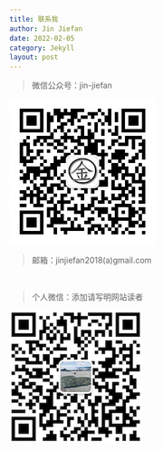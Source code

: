 ```yaml
---
title: 联系我
author: Jin Jiefan
date: 2022-02-05
category: Jekyll
layout: post
---
```


> 微信公众号：jin-jiefan
 
![](gongzhonghao.jpg)

> 邮箱：jinjiefan2018(a)gmail.com

<br>

> 个人微信：添加请写明网站读者
 
 ![](jiefan.jpg)

